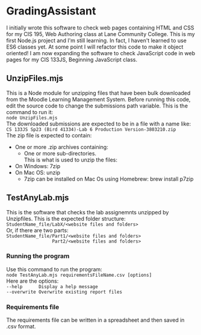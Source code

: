 # GradingAssistant
I initially wrote this software to check web pages containing HTML and CSS for my CIS 195, Web Authoring class at Lane Community College.
This is my first Node.js project and I'm still learning. In fact, I haven't learned to use ES6 classes yet. At some point I will refactor this code to make it object oriented!
I am now expanding the software to check JavaScript code in web pages for my CIS 133JS, Beginning JavaScript class.

## UnzipFiles.mjs
This is a Node module for unzipping files that have been bulk downloaded from the Moodle Learning Management System. 
Before running this code, edit the source code to change the submissions path variable.
This is the command to run it:  
`node UnzipFiles.mjs`  
The downloaded submissions are expected to be in a file with a name like: `CS 133JS Sp23 (Bird 41334)-Lab 6 Production Version-3803210.zip`  
The zip file is expected to contain:  
- One or more .zip archives containing:  
  - One or more sub-directories.  
This is what is used to unzip the files:  
- On Windows: 7zip  
- On Mac OS: unzip  
  - 7zip can be installed on Mac Os using Homebrew: brew install p7zip

## TestAnyLab.mjs
This is the software that checks the lab assignemnts unzipped by Unzipfiles. This is the expected folder structure:  
`StudentName_file/LabX/<website files and folders>`  
Or, if there are two parts:  
`StudentName_file/Part1/<website files and folders>`  
`                 Part2/<website files and folders>`  

 ### Running the program
 Use this command to run the program:  
`node TestAnyLab.mjs requirementsFileName.csv [options]`  
Here are the options:  
`--help      Display a help message`  
`--overwrite Overwrite existing report files`  

### Requirements file
The requirements file can be written in a spreadsheet and then saved in .csv format.

